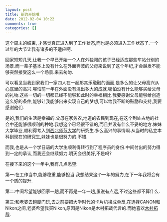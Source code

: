 ```yaml
---
layout: post
title: 新的开始哦
date: 2012-02-04 10:22
comments: true
categories: []
---
```

这个周末的结束, 才感觉真正进入到了工作状态,而也是必须进入工作状态了.一个过年的大节让我有诸多的不适应啊.

回家短短几天,让我一个早已开始一个人在外独闯的孩子已经适应那些车站分别的场景.而一辈子基本上没有什么在外面奔波的父母来说到了这个年纪,才会越发不能够突然接受这么一个场景.来去匆匆.

可以看见当我到家我们一家四人在一起那其乐融融的画面,是多么的让父母高兴从心底里的高兴.哪怕前一年在外面没有混出多大的成就.哪怕没有什么能够买给父母的礼物.这些一切的一切都已经不能够和此时的幸福相比.我要感谢父母能够给创造这么好的条件,能够让我能够出来实现自己的梦想,可以给我不断的鼓励和支持,我要感谢他们.

<!--more-->

是的,我们的生活是幸福的.父母在家务农,地道的农民到现在,在这个到处占地的社会中还能够很顺利的种地.我想这个已经很不错的,而且并没有什么不妥的地方.妹妹大学毕业,顺利得考入到<a href="www.nwnu.edu.cn">西北师范大学</a>的研究生.多么高兴的事情啊.从当时的私立本科到现在的研究生,妹妹也是很努力的.不错.

而我,也是从一个学日语的大学生顺利得转行到了程序员的身份.中间付出的努力得到一定的承认,而我还会继续努力.明天会很美好,不是吗?

在接下来的这个一年中,我有几点愿望:

第一:在工作当中,能够稳重,能够担当.我想结果这个一年的努力,在下一年我将会有一个质的提升.

第二:中间希望能够回家一趟,而不再是一年一趟,虽说有点远,不过这些都不算什么.

第三:和老婆去趟厦门玩,去之前要把大学时代的卡片机换成单反,在选择CANON和Nikon之间,老婆希望我买Nikon,原因是Nikon是木村拓哉代言的.而她喜欢<a href="http://en.wikipedia.org/wiki/Takuya_Kimura">木村拓哉</a>.

&nbsp;
